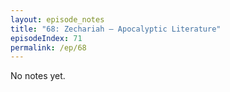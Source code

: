 ```yaml
---
layout: episode_notes
title: "68: Zechariah — Apocalyptic Literature"
episodeIndex: 71
permalink: /ep/68
---
```

No notes yet.
